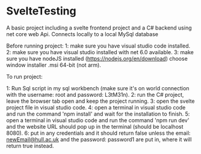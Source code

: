 # SvelteTesting
A basic project including a svelte frontend project and a C# backend using net core web Api. Connects locally to a local MySql database

Before running project:
1: make sure you have visual studio code installed.
2: make sure you have visual studio installed with net 6.0 available.
3: make sure you have nodeJS installed (https://nodejs.org/en/download) choose window installer .msi 64-bit (not arm).

To run project:

1: Run Sql script in my sql workbench (make sure it's on world connection with the username: root and password: L3tM31n).
2: run the C# project, leave the browser tab open and keep the project running.
3: open the svelte project file in visual studio code.
4: open a terminal in visual studio code and run the command 'npm install' and wait for the installation to finish.
5: open a terminal in visual studio code and run the command 'npm run dev' and the website URL should pop up in the terminal (should be localhost 8080).
6: put in any credentials and it should return false unless the email: newEmail@hull.ac.uk and the password: password1 are put in, where it will return true instead.

